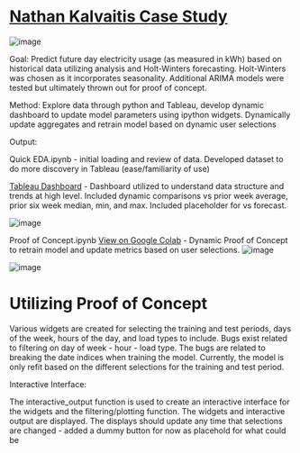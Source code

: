 # [Nathan Kalvaitis Case Study](https://docs.google.com/presentation/d/1g7-OlPXbN4QKMoYPYyzDqaE_bhCguX8PUKCUh_a1N8w/edit#slide=id.g2be7f407783_0_60)
![image](https://github.com/nathankalvaitis/ipython-dashboard/assets/31044210/7083b4a6-8cd2-433f-b5b3-750a97f96e9b)



Goal: Predict future day electricity usage (as measured in kWh) based on historical data utilizing analysis and Holt-Winters forecasting. Holt-Winters was chosen as it incorporates seasonality. Additional ARIMA models were tested but ultimately thrown out for proof of concept. 

Method: Explore data through python and Tableau, develop dynamic dashboard to update model parameters using ipython widgets. Dynamically update aggregates and retrain model based on dynamic user selections

Output: 

Quick EDA.ipynb - initial loading and review of data. Developed dataset to do more discovery in Tableau (ease/familiarity of use)


[Tableau Dashboard](https://public.tableau.com/app/profile/nathan.kalvaitis/viz/CaseStudy-TableauDashboardPowerUsageTrends/CaseStudy-ActualvsForecastedPowerUsage?publish=yes) - Dashboard utilized to understand data structure and trends at high level. Included dynamic comparisons vs prior week average, prior six week median, min, and max. Included placeholder for vs forecast.

![image](https://github.com/nathankalvaitis/ipython-dashboard/assets/31044210/7eb8b525-72a7-4ce5-a1ce-cb1c332604ad)

Proof of Concept.ipynb [View on Google Colab](https://colab.research.google.com/drive/1SnF-YWW2PN27cgo8dkEtYHFfp_2kWdMa) - Dynamic Proof of Concept to retrain model and update metrics based on user selections. 
![image](https://github.com/nathankalvaitis/ipython-dashboard/assets/31044210/41fbc23f-ecf5-466e-81ff-b54264ff9977)

![image](https://github.com/nathankalvaitis/ipython-dashboard/assets/31044210/60b49fa0-3a34-40da-801a-5f468a6df754)


# Utilizing Proof of Concept

Various widgets are created for selecting the training and test periods, days of the week, hours of the day, and load types to include. Bugs exist related to filtering on day of week - hour - load type. The bugs are related to breaking the date indices when training the model. Currently, the model is only refit based on the different selections for the training and test period.

Interactive Interface:

The interactive_output function is used to create an interactive interface for the widgets and the filtering/plotting function.
The widgets and interactive output are displayed. The displays should update any time that selections are changed - added a dummy button for now as placehold for what could be

